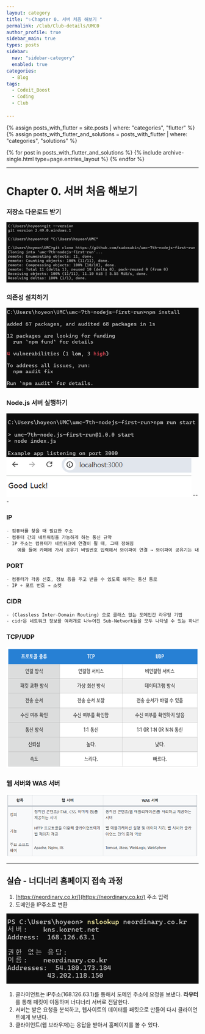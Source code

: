 ```yaml
---
layout: category
title: "✨Chapter 0. 서버 처음 해보기 "
permalink: /Club/Club-details/UMC0
author_profile: true
sidebar_main: true
types: posts
sidebar:
  nav: "sidebar-category"
  enabled: true
categories:
  - Blog
tags:
  - Codeit_Boost
  - Coding
  - Club
    
---
```




{% assign posts_with_flutter = site.posts | where: "categories", "flutter" %}
{% assign posts_with_flutter_and_solutions = posts_with_flutter | where: "categories", "solutions" %}

{% for post in posts_with_flutter_and_solutions %}
  {% include archive-single.html type=page.entries_layout %}
{% endfor %}  



---

# Chapter 0. 서버 처음 해보기

### 저장소 다운로드 받기

<img src="https://raw.githubusercontent.com/park-hoyeon/park-hoyeon.github.io/master/_pages/Club/UMC0_images/image.png"> 

### 의존성 설치하기

<img src="https://raw.githubusercontent.com/park-hoyeon/park-hoyeon.github.io/master/_pages/Club/UMC0_images/image 1.png"> 

### Node.js 서버 실행하기

<img src="https://raw.githubusercontent.com/park-hoyeon/park-hoyeon.github.io/master/_pages/Club/UMC0_images/image 2.png"> 

<img src="https://raw.githubusercontent.com/park-hoyeon/park-hoyeon.github.io/master/_pages/Club/UMC0_images/image 3.png"> 
---

### IP

```jsx
- 컴퓨터를 찾을 때 필요한 주소 
- 컴퓨터 간의 네트워킹을 가능하게 하는 통신 규약
- IP 주소는 컴퓨터가 네트워크에 연결이 될 때, 그때 정해짐
	예를 들어 카페에 가서 공유기 비밀번호 입력해서 와이파이 연결 → 와이파이 공유기는 내 컴퓨터에 IP를 할당해줌
```

### PORT

```jsx
- 컴퓨터가 각종 신호, 정보 등을 주고 받을 수 있도록 해주는 통신 통로
- IP + 포트 번호 → 소켓
```

### **CIDR**

```jsx
- (Classless Inter-Domain Routing) 으로 클래스 없는 도메인간 라우팅 기법
- cidr은 네트워크 정보를 여러개로 나누어진 Sub-Network들을 모두 나타낼 수 있는 하나의 Network로 통합해서 보여주는 방법
```

### TCP/UDP

<img src="https://raw.githubusercontent.com/park-hoyeon/park-hoyeon.github.io/master/_pages/Club/UMC0_images/image 4.png"> 

### **웹 서버와 WAS 서버**

<img src="https://raw.githubusercontent.com/park-hoyeon/park-hoyeon.github.io/master/_pages/Club/UMC0_images/image 5.png"> 

---

## 실습 - 너디너리 홈페이지 접속 과정

1. [https://neordinary.co.kr/](https://neordinary.co.kr/) 주소 입력
2. 도메인을 IP주소로 변환

<img src="https://raw.githubusercontent.com/park-hoyeon/park-hoyeon.github.io/master/_pages/Club/UMC0_images/image 6.png"> 

1. 클라이언트는 iP주소(168.126.63.1)를 통해서 도메인 주소에 요청을 보낸다.
**라우터**를 통해 패킷이 이동하며 너디너리 서버로 전달한다.
2. 서버는 받은 요청을 분석하고, 웹사이트의 데이터를 패킷으로 만들어 다시 클라이언트에게 보낸다.
3. 클라이언트(웹 브라우저)는 응답을 받아서 홈페이지를 볼 수 있다.
